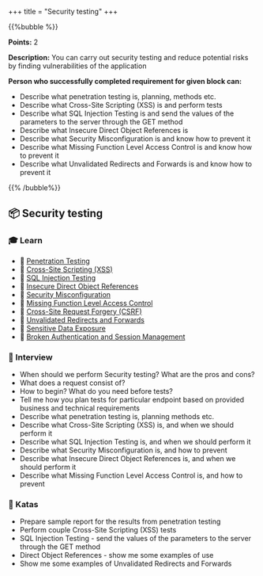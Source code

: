 +++
title = "Security testing"
+++

{{%bubble %}}

**Points:** 2

**Description:** You can carry out security testing and reduce potential risks by finding vulnerabilities of the application

**Person who successfully completed requirement for given block can:**

- Describe what penetration testing is, planning, methods etc.
- Describe what Cross-Site Scripting (XSS) is and perform tests
- Describe what SQL Injection Testing is and send the values of the parameters to the server through the GET method 
- Describe what Insecure Direct Object References is
- Describe what Security Misconfiguration is and know how to prevent it
- Describe what Missing Function Level Access Control is and know how to prevent it
- Describe what Unvalidated Redirects and Forwards is and know how to prevent it

{{% /bubble%}}

## **📦 Security testing**

### **🎓 Learn**
- 📗 [Penetration Testing](https://www.imperva.com/learn/application-security/penetration-testing/)
- 📗 [Cross-Site Scripting (XSS)](https://owasp.org/www-community/attacks/xss/)
- 📗 [SQL Injection Testing](https://owasp.org/www-project-web-security-testing-guide/latest/4-Web_Application_Security_Testing/07-Input_Validation_Testing/05-Testing_for_SQL_Injection)
- 📗 [Insecure Direct Object References](https://portswigger.net/web-security/access-control/idor)
- 📗 [Security Misconfiguration](https://owasp.org/Top10/A05_2021-Security_Misconfiguration/)
- 📗 [Missing Function Level Access Control](https://hdivsecurity.com/owasp-missing-function-level-access-control)
- 📙 [Cross-Site Request Forgery (CSRF)](https://sekurak.pl/czym-jest-podatnosc-csrf-cross-site-request-forgery/)
- 📙 [Unvalidated Redirects and Forwards](https://hdivsecurity.com/docs/unvalidated-redirects-and-forwards/)
- 📙 [Sensitive Data Exposure](https://owasp.org/www-project-top-ten/2017/A3_2017-Sensitive_Data_Exposure)
- 📙 [Broken Authentication and Session Management](https://hdivsecurity.com/owasp-broken-authentication-and-session-management)

### **🎤  Interview**
- When should we perform Security testing? What are the pros and cons?
- What does a request consist of?
- How to begin? What do you need before tests?
- Tell me how you plan tests for particular endpoint based on provided business and technical requirements
- Describe what penetration testing is, planning methods etc.
- Describe what Cross-Site Scripting (XSS) is, and when we should perform it
- Describe what SQL Injection Testing is, and when we should perform it
- Describe what Security Misconfiguration is, and how to prevent
- Describe what Insecure Direct Object References is, and when we should perform it
- Describe what Missing Function Level Access Control is, and how to prevent

### **📝 Katas**
- Prepare sample report for the results from penetration testing
- Perform couple Cross-Site Scripting (XSS) tests
- SQL Injection Testing - send the values of the parameters to the server through the GET method
- Direct Object References - show me some examples of use
- Show me some examples of Unvalidated Redirects and Forwards
